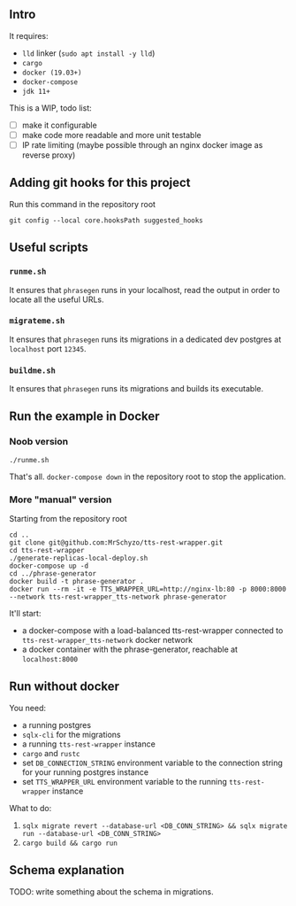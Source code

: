 ## Intro

It requires:
- `lld` linker (`sudo apt install -y lld`)
- `cargo`
- `docker (19.03+)`
- `docker-compose`
- `jdk 11+`

This is a WIP, todo list:
- [ ] make it configurable
- [ ] make code more readable and more unit testable
- [ ] IP rate limiting (maybe possible through an nginx docker image as reverse proxy)

## Adding git hooks for this project

Run this command in the repository root
```shell script
git config --local core.hooksPath suggested_hooks
```

## Useful scripts

### `runme.sh`
It ensures that `phrasegen` runs in your localhost, read the output in order to locate all the useful URLs.

### `migrateme.sh`
It ensures that `phrasegen` runs its migrations in a dedicated dev postgres at `localhost` port `12345`.

### `buildme.sh`
It ensures that `phrasegen` runs its migrations and builds its executable.

## Run the example in Docker
### Noob version
```shell script
./runme.sh
```
That's all. `docker-compose down` in the repository root to stop the application.

### More "manual" version
Starting from the repository root
```shell script
cd ..
git clone git@github.com:MrSchyzo/tts-rest-wrapper.git
cd tts-rest-wrapper
./generate-replicas-local-deploy.sh
docker-compose up -d
cd ../phrase-generator
docker build -t phrase-generator .
docker run --rm -it -e TTS_WRAPPER_URL=http://nginx-lb:80 -p 8000:8000 --network tts-rest-wrapper_tts-network phrase-generator
```
It'll start:
- a docker-compose with a load-balanced tts-rest-wrapper connected to `tts-rest-wrapper_tts-network` docker network
- a docker container with the phrase-generator, reachable at `localhost:8000`

## Run without docker
You need:
- a running postgres
- `sqlx-cli` for the migrations
- a running `tts-rest-wrapper` instance
- `cargo` and `rustc`
- set `DB_CONNECTION_STRING` environment variable to the connection string for your running postgres instance
- set `TTS_WRAPPER_URL` environment variable to the running `tts-rest-wrapper` instance

What to do:
1. `sqlx migrate revert --database-url <DB_CONN_STRING> && sqlx migrate run --database-url <DB_CONN_STRING>`
1. `cargo build && cargo run`

## Schema explanation

TODO: write something about the schema in migrations.
